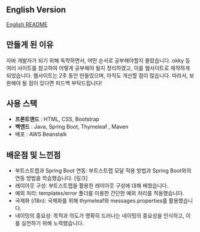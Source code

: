 ## English Version
 [English README](https://github.com/k-javaman/Java_Roadmap_Project/edit/main/README_EN.md)
## 만들게 된 이유

자바 개발자가 되기 위해 독학하면서, 어떤 순서로 공부해야할지 몰랐습니다. okky 등 여러 사이트를 참고하여 어떻게 공부해야 될지 정리하였고, 이를 웹사이트로 제작하게 되었습니다. 웹사이트는 2주 동안 만들었으며, 아직도 개선할 점이 많습니다. 따라서, 보완해야 될 점이 있다면 피드백 부탁드립니다!

## 사용 스택

- **프론트엔드** : HTML, CSS, Bootstrap
- **백엔드** : Java, Spring Boot, Thymeleaf , Maven
- 배포 : AWS Beanstalk

## 배운점 및 느낀점

- 부트스트랩과 Spring Boot 연동: 부트스트랩 모달 적용 방법과 Spring Boot와의 연동 방법을 학습했습니다. [링크]
- 레이아웃 구성: 부트스트랩을 활용한 레이아웃 구성에 대해 배웠습니다.
- 예외 처리: templates/error 폴더를 이용한 간단한 예외 처리를 적용했습니다.
- 국제화 (i18n): 국제화를 위해 thymeleaf와 messages.properties를 활용했습니다.
- 네이밍의 중요성: 목적과 의도가 명확히 드러나는 네이밍의 중요성을 인식하고, 이를 실천하기 위해 노력했습니다.

